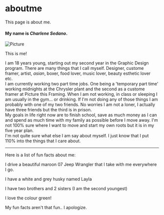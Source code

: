 # aboutme
This page is about me.
 <h4><p>My name is <i>Charlene Sedano</i>.</p></h4>
<img src = "https://scontent-yyz1-1.xx.fbcdn.net/v/t1.0-9/20840979_1078739372261528_643811022615191163_n.jpg?oh=c99fcfd3cfef13d7a5ec1e1042116973&oe=5A57EA6C"
alt = "Picture" />
<p>This is me!</p>
<p>I am 18 years young, starting out my second year in the Graphic Design program. There are many things that I call myself. Designer, custome framer, artist, <em>asian</em>, boxer, food lover, music lover, beauty esthetic lover etc. <br/>I am currently working two part time jobs. One being a 'temporary part time' working midnights at the Chrysler plant and the second as a custome framer at Picture this Framing. When I am not working, in class or sleeping I am usually in the gym... or drinking. If I'm not doing any of those things I am probably with one of my two friends. No worries I am not a loner, I actually have three friends but the third is in prison. <br/>My goals in life right now are to finish school, save as much money as I can and spend as much time with my family as possible before I move away. I'm not 100% sure where I want to move and start my own roots but it is in my five year plan. <br/>I'm not quite sure what else I am say about myself. I just know that I put 110% into the things that I care about.</p>
<hr/>
<p>Here is a list of fun facts about me:</p>
<p>I drive a beautiful maroon 07 Jeep Wrangler that I take with me everywhere I go. </p>
<p>I have a white and grey husky named Layla</p>
<p>I have two brothers and 2 sisters (I am the second youngest)</p>
<p>I love the colour green!</p>
<p>My fun facts aren't that fun.. I apologize.</p>
